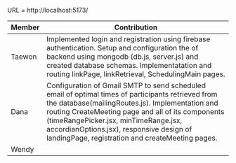 URL = http://localhost:5173/

| Member | Contribution |
---------|--------------|
| Taewon |     Implemented login and registration  using firebase authentication. Setup and configuration the of backend using mongodb (db.js, server.js) and created database schemas. Implementatation and routing linkPage, linkRetrieval, SchedulingMain pages.
| Dana   | Configuration of Gmail SMTP to send scheduled email of optimal times of participants retrieved from the database(mailingRoutes.js). Implementation and routing CreateMeeting page and all of its components (timeRangePicker.jsx, minTimeRange.jsx, accordianOptions.jsx), responsive design of landingPage, registration and createMeeting pages.
| Wendy  |     |
